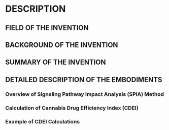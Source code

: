 # DESCRIPTION

## FIELD OF THE INVENTION

## BACKGROUND OF THE INVENTION

## SUMMARY OF THE INVENTION

## DETAILED DESCRIPTION OF THE EMBODIMENTS

### Overview of Signaling Pathway Impact Analysis (SPIA) Method

### Calculation of Cannabis Drug Efficiency Index (CDEI)

### Example of CDEI Calculations

